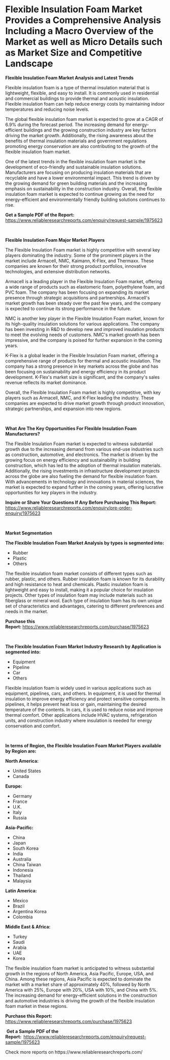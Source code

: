 <p><h1>Flexible Insulation Foam Market Provides a Comprehensive Analysis Including a Macro Overview of the Market as well as Micro Details such as Market Size and Competitive Landscape</h1></p><p><strong>Flexible Insulation Foam Market Analysis and Latest Trends</strong></p>
<p><p>Flexible insulation foam is a type of thermal insulation material that is lightweight, flexible, and easy to install. It is commonly used in residential and commercial buildings to provide thermal and acoustic insulation. Flexible insulation foam can help reduce energy costs by maintaining indoor temperatures and reducing noise levels.</p><p>The global flexible insulation foam market is expected to grow at a CAGR of 6.9% during the forecast period. The increasing demand for energy-efficient buildings and the growing construction industry are key factors driving the market growth. Additionally, the rising awareness about the benefits of thermal insulation materials and government regulations promoting energy conservation are also contributing to the growth of the flexible insulation foam market.</p><p>One of the latest trends in the flexible insulation foam market is the development of eco-friendly and sustainable insulation solutions. Manufacturers are focusing on producing insulation materials that are recyclable and have a lower environmental impact. This trend is driven by the growing demand for green building materials and the increasing emphasis on sustainability in the construction industry. Overall, the flexible insulation foam market is expected to continue growing as the need for energy-efficient and environmentally friendly building solutions continues to rise.</p></p>
<p><strong>Get a Sample PDF of the Report:&nbsp;</strong> <a href="https://www.reliableresearchreports.com/enquiry/request-sample/1975623">https://www.reliableresearchreports.com/enquiry/request-sample/1975623</a></p>
<p>&nbsp;</p>
<p><strong>Flexible Insulation Foam Major Market Players</strong></p>
<p><p>The Flexible Insulation Foam market is highly competitive with several key players dominating the industry. Some of the prominent players in the market include Armacell, NMC, Kaimann, K-Flex, and Thermaxx. These companies are known for their strong product portfolios, innovative technologies, and extensive distribution networks.</p><p>Armacell is a leading player in the Flexible Insulation Foam market, offering a wide range of products such as elastomeric foam, polyethylene foam, and PVC foam. The company has been focusing on expanding its market presence through strategic acquisitions and partnerships. Armacell's market growth has been steady over the past few years, and the company is expected to continue its strong performance in the future.</p><p>NMC is another key player in the Flexible Insulation Foam market, known for its high-quality insulation solutions for various applications. The company has been investing in R&D to develop new and improved insulation products to meet the evolving needs of customers. NMC's market growth has been impressive, and the company is poised for further expansion in the coming years.</p><p>K-Flex is a global leader in the Flexible Insulation Foam market, offering a comprehensive range of products for thermal and acoustic insulation. The company has a strong presence in key markets across the globe and has been focusing on sustainability and energy efficiency in its product development. K-Flex's market size is significant, and the company's sales revenue reflects its market dominance.</p><p>Overall, the Flexible Insulation Foam market is highly competitive, with key players such as Armacell, NMC, and K-Flex leading the industry. These companies are expected to drive market growth through product innovation, strategic partnerships, and expansion into new regions.</p></p>
<p>&nbsp;</p>
<p><strong>What Are The Key Opportunities For Flexible Insulation Foam Manufacturers?</strong></p>
<p><p>The Flexible Insulation Foam market is expected to witness substantial growth due to the increasing demand from various end-use industries such as construction, automotive, and electronics. The market is driven by the growing focus on energy efficiency and sustainability in building construction, which has led to the adoption of thermal insulation materials. Additionally, the rising investments in infrastructure development projects across the globe are also fueling the demand for flexible insulation foam. With advancements in technology and innovations in material sciences, the market is expected to expand further in the coming years, offering lucrative opportunities for key players in the industry.</p></p>
<p><strong>Inquire or Share Your Questions If Any Before Purchasing This Report:</strong> <a href="https://www.reliableresearchreports.com/enquiry/pre-order-enquiry/1975623">https://www.reliableresearchreports.com/enquiry/pre-order-enquiry/1975623</a></p>
<p>&nbsp;</p>
<p><strong>Market Segmentation</strong></p>
<p><strong>The Flexible Insulation Foam Market Analysis by types is segmented into:</strong></p>
<p><ul><li>Rubber</li><li>Plastic</li><li>Others</li></ul></p>
<p><p>The flexible insulation foam market consists of different types such as rubber, plastic, and others. Rubber insulation foam is known for its durability and high resistance to heat and chemicals. Plastic insulation foam is lightweight and easy to install, making it a popular choice for insulation projects. Other types of insulation foam may include materials such as fiberglass or mineral wool. Each type of insulation foam has its own unique set of characteristics and advantages, catering to different preferences and needs in the market.</p></p>
<p><strong>Purchase this Report:&nbsp;</strong><a href="https://www.reliableresearchreports.com/purchase/1975623">https://www.reliableresearchreports.com/purchase/1975623</a></p>
<p>&nbsp;</p>
<p><strong>The Flexible Insulation Foam Market Industry Research by Application is segmented into:</strong></p>
<p><ul><li>Equipment</li><li>Pipeline</li><li>Car</li><li>Others</li></ul></p>
<p><p>Flexible insulation foam is widely used in various applications such as equipment, pipelines, cars, and others. In equipment, it is used for thermal insulation to improve energy efficiency and protect sensitive components. In pipelines, it helps prevent heat loss or gain, maintaining the desired temperature of the contents. In cars, it is used to reduce noise and improve thermal comfort. Other applications include HVAC systems, refrigeration units, and construction industry where insulation is needed for energy conservation and comfort.</p></p>
<p>&nbsp;</p>
<p><strong>In terms of Region, the Flexible Insulation Foam Market Players available by Region are:</strong></p>
<p>
    <p> <strong> North America: </strong>
        <ul>
            <li>United States</li>
            <li>Canada</li>
        </ul>
        </p> 
    <p> <strong> Europe: </strong>
        <ul>
            <li>Germany</li>
            <li>France</li>
            <li>U.K.</li>
            <li>Italy</li>
            <li>Russia</li>
        </ul>
        </p> 
    <p> <strong> Asia-Pacific: </strong>
        <ul>
            <li>China</li>
            <li>Japan</li>
            <li>South Korea</li>
            <li>India</li>
            <li>Australia</li>
            <li>China Taiwan</li>
            <li>Indonesia</li>
            <li>Thailand</li>
            <li>Malaysia</li>
        </ul>
        </p> 
    <p> <strong> Latin America: </strong>
        <ul>
            <li>Mexico</li>
            <li>Brazil</li>
            <li>Argentina Korea</li>
            <li>Colombia</li>
        </ul>
        </p> 
    <p> <strong> Middle East & Africa: </strong>
        <ul>
            <li>Turkey</li>
            <li>Saudi</li>
            <li>Arabia</li>
            <li>UAE</li>
            <li>Korea</li>
        </ul>
    </p>
    </p>
<p><p>The flexible insulation foam market is anticipated to witness substantial growth in the regions of North America, Asia Pacific, Europe, USA, and China. Among these regions, Asia Pacific is expected to dominate the market with a market share of approximately 40%, followed by North America with 25%, Europe with 20%, USA with 10%, and China with 5%. The increasing demand for energy-efficient solutions in the construction and automotive industries is driving the growth of the flexible insulation foam market in these regions.</p></p>
<p><strong>Purchase this Report: </strong><a href="https://www.reliableresearchreports.com/purchase/1975623">https://www.reliableresearchreports.com/purchase/1975623</a></p>
<p>&nbsp;<strong>Get a Sample PDF of the Report:&nbsp;&nbsp;</strong><a href="https://www.reliableresearchreports.com/enquiry/request-sample/1975623">https://www.reliableresearchreports.com/enquiry/request-sample/1975623</a></p>
<p><strong></strong></p>
<p>Check more reports on https://www.reliableresearchreports.com/</p>